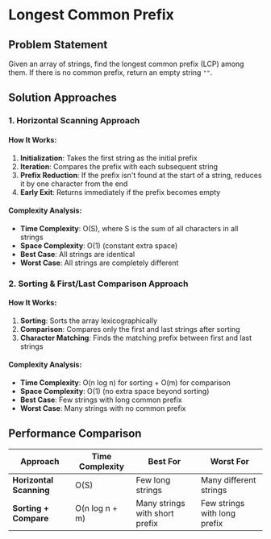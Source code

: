 # Longest Common Prefix

## Problem Statement

Given an array of strings, find the longest common prefix (LCP) among them. If there is no common prefix, return an empty string `""`.

## Solution Approaches

### 1. Horizontal Scanning Approach

#### How It Works:

1. **Initialization**: Takes the first string as the initial prefix
2. **Iteration**: Compares the prefix with each subsequent string
3. **Prefix Reduction**: If the prefix isn't found at the start of a string, reduces it by one character from the end
4. **Early Exit**: Returns immediately if the prefix becomes empty

#### Complexity Analysis:

- **Time Complexity**: O(S), where S is the sum of all characters in all strings
- **Space Complexity**: O(1) (constant extra space)
- **Best Case**: All strings are identical
- **Worst Case**: All strings are completely different

### 2. Sorting & First/Last Comparison Approach

#### How It Works:

1. **Sorting**: Sorts the array lexicographically
2. **Comparison**: Compares only the first and last strings after sorting
3. **Character Matching**: Finds the matching prefix between first and last strings

#### Complexity Analysis:

- **Time Complexity**: O(n log n) for sorting + O(m) for comparison
- **Space Complexity**: O(1) (no extra space beyond sorting)
- **Best Case**: Few strings with long common prefix
- **Worst Case**: Many strings with no common prefix

## Performance Comparison

| Approach                | Time Complexity | Best For                       | Worst For                    |
| ----------------------- | --------------- | ------------------------------ | ---------------------------- |
| **Horizontal Scanning** | O(S)            | Few long strings               | Many different strings       |
| **Sorting + Compare**   | O(n log n + m)  | Many strings with short prefix | Few strings with long prefix |
